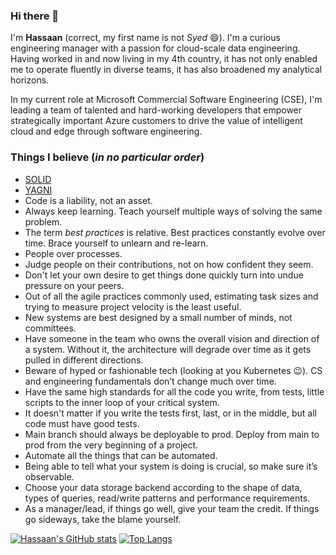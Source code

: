 ### Hi there 👋

I'm **Hassaan** (correct, my first name is not *Syed* 😄). I'm a curious engineering manager with a passion for cloud-scale data engineering. Having worked in and now living in my 4th country, it has not only enabled me to operate fluently in diverse teams, it has also broadened my analytical horizons. 

In my current role at Microsoft Commercial Software Engineering (CSE), I'm leading a team of talented and hard-working developers that empower strategically important Azure customers to drive the value of intelligent cloud and edge through software engineering.

### Things I believe (*in no particular order*)

- [SOLID](https://en.wikipedia.org/wiki/SOLID)
- [YAGNI](https://en.wikipedia.org/wiki/You_aren%27t_gonna_need_it)
- Code is a liability, not an asset.
- Always keep learning. Teach yourself multiple ways of solving the same problem.
- The term *best practices* is relative. Best practices constantly evolve over time. Brace yourself to unlearn and re-learn.
- People over processes.
- Judge people on their contributions, not on how confident they seem.
- Don't let your own desire to get things done quickly turn into undue pressure on your peers.
- Out of all the agile practices commonly used, estimating task sizes and trying to measure project velocity is the least useful.
- New systems are best designed by a small number of minds, not committees.
- Have someone in the team who owns the overall vision and direction of a system. Without it, the architecture will degrade over time as it gets pulled in different directions.
- Beware of hyped or fashionable tech (looking at you Kubernetes 😉). CS and engineering fundamentals don’t change much over time.
- Have the same high standards for all the code you write, from tests, little scripts to the inner loop of your critical system.
- It doesn't matter if you write the tests first, last, or in the middle, but all code must have good tests.
- Main branch should always be deployable to prod. Deploy from main to prod from the very beginning of a project.
- Automate all the things that can be automated.
- Being able to tell what your system is doing is crucial, so make sure it’s observable.
- Choose your data storage backend according to the shape of data, types of queries, read/write patterns and performance requirements.
- As a manager/lead, if things go well, give your team the credit. If things go sideways, take the blame yourself.

[![Hassaan's GitHub stats](https://github-readme-stats.vercel.app/api?username=syedhassaanahmed&show_icons=true&theme=dark&count_private=true)](https://github.com/anuraghazra/github-readme-stats)
[![Top Langs](https://github-readme-stats.vercel.app/api/top-langs/?username=syedhassaanahmed&layout=compact&theme=dark)](https://github.com/anuraghazra/github-readme-stats)
